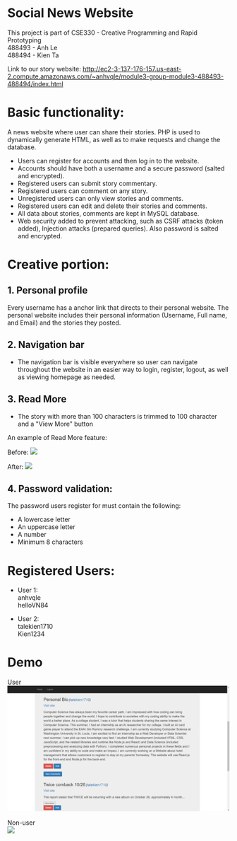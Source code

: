 
# Social News Website

This project is part of CSE330 - Creative Programming and Rapid Prototyping  
488493 - Anh Le  
488494 - Kien Ta

Link to our story website: http://ec2-3-137-176-157.us-east-2.compute.amazonaws.com/~anhvqle/module3-group-module3-488493-488494/index.html

# Basic functionality:  

A news website where user can share their stories. PHP is used to dynamically generate HTML, as well as to make requests and change the database.  
- Users can register for accounts and then log in to the website.  
- Accounts should have both a username and a secure password (salted and encrypted).  
- Registered users can submit story commentary.  
- Registered users can comment on any story.  
- Unregistered users can only view stories and comments.  
- Registered users can edit and delete their stories and comments.  
- All data about stories, comments are kept in MySQL database.  
- Web security added to prevent attacking, such as CSRF attacks (token added), Injection attacks (prepared queries). Also password is salted and encrypted.  

# Creative portion:

## 1. Personal profile
Every username has a anchor link that directs to their personal website. The personal website includes their personal information (Username, Full name, and Email) and the stories they posted.

## 2. Navigation bar
- The navigation bar is visible everywhere so user can navigate throughout the website in an easier way to login, register, logout, as well as viewing homepage as needed.

## 3. Read More
- The story with more than 100 characters is trimmed to 100 character and a "View More" button

An example of Read More feature:

Before:
![](images/before.png)

After:
![](images/after.png)

## 4. Password validation:
The password users register for must contain the following:
- A lowercase letter
- An uppercase letter
- A number
- Minimum 8 characters

# Registered Users:
- User 1:  
    anhvqle  
    helloVN84


- User 2:  
    talekien1710  
    Kien1234


# Demo 
User  
![](images/users.PNG)

Non-user  
![](images/non_users.PNG)